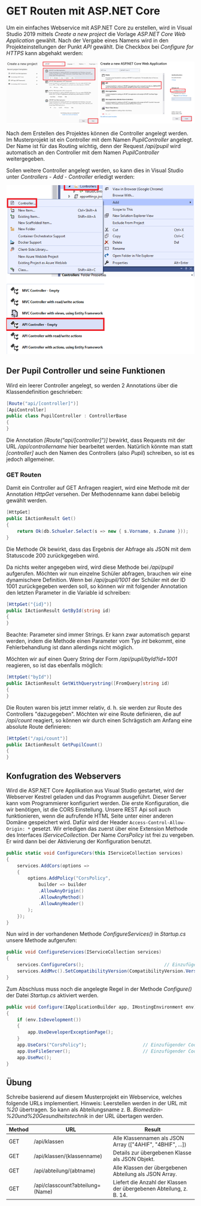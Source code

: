 # GET Routen mit ASP.NET Core

Um ein einfaches Webservice mit ASP.NET Core zu erstellen, wird in Visual Studio 2019 mittels *Create a
new project* die Vorlage *ASP.NET Core Web Application* gewählt. Nach der Vergabe eines Namens wird
in den Projekteinstellungen der Punkt *API* gewählt. Die Checkbox bei *Configure for HTTPS* kann
abgehakt werden:

![](create_api_project.png)

Nach dem Erstellen des Projektes können die Controller angelegt werden. Im Musterprojekt ist ein
Controller mit dem Namen *PupilController* angelegt. Der Name ist für das Routing wichtig, denn
der Request */api/pupil* wird automatisch an den Controller mit dem Namen *PupilController* 
weitergegeben.

Sollen weitere Controller angelegt werden, so kann dies in Visual Studio unter *Controllers* - 
*Add* - *Controller* erledigt werden:

![](add_controller.png)

## Der Pupil Controller und seine Funktionen
Wird ein leerer Controller angelegt, so werden 2 Annotations über die Klassendefinition 
geschrieben:
```c#
[Route("api/[controller]")]
[ApiController]
public class PupilController : ControllerBase
{
}
```

Die Annotation *[Route("api/[controller]")]* bewirkt, dass Requests mit der URL 
*/api/controllername* hier bearbeitet werden. Natürlich könnte man statt *[controller]*
auch den Namen des Controllers (also *Pupil*) schreiben, so ist es jedoch allgemeiner.

### GET Routen
Damit ein Controller auf GET Anfragen reagiert, wird eine Methode mit der Annotation 
*HttpGet* versehen. Der Methodenname kann dabei beliebig gewählt werden.
```c#
[HttpGet]
public IActionResult Get()
{
    return Ok(db.Schueler.Select(s => new { s.Vorname, s.Zuname }));
}
```

Die Methode *Ok* bewirkt, dass das Ergebnis der Abfrage als JSON mit dem Statuscode 200 
zurückgegeben wird.

Da nichts weiter angegeben wird, wird diese Methode bei */api/pupil* aufgerufen. Möchten wir nun 
einzelne Schüler abfragen, brauchen wir eine dynamischere Definition. Wenn bei */api/pupil/1001* der
Schüler mit der ID 1001 zurückgegeben werden soll, so können wir mit folgender Annotation den 
letzten Parameter in die Variable id schreiben:
```c#
[HttpGet("{id}")]
public IActionResult GetById(string id)
{
}
```

Beachte: Parameter sind immer Strings. Er kann zwar automatisch geparst
werden, indem die Methode einen Parameter vom Typ *int* bekommt, eine Fehlerbehandlung ist 
dann allerdings nicht möglich.

Möchten wir auf einen Query String der Form */api/pupil/byId?id=1001* reagieren, so ist das 
ebenfalls möglich:
```c#
[HttpGet("byId")]
public IActionResult GetWithQuerystring([FromQuery]string id)
{
}
```

Die Routen waren bis jetzt immer relativ, d. h. sie werden zur Route des Controllers "dazugegeben".
Möchten wir eine Route definieren, die auf */api/count* reagiert, so können wir durch einen 
Schrägstich am Anfang eine absolute Route definieren:
```c#
[HttpGet("/api/count")]
public IActionResult GetPupilCount()
{
}
```

## Konfugration des Webservers
Wird die ASP.NET Core Applikation aus Visual Studio gestartet, wird der Webserver Kestrel geladen und
das Programm ausgeführt. Dieser Server kann vom Programmierer konfiguriert werden. Die erste Konfiguration,
die wir benötigen, ist die CORS Einstellung. Unsere REST Api soll auch funktionieren, wenn die aufrufende
HTML Seite unter einer anderen Domäne gespeichert wird. Dafür wird der Header `Access-Control-Allow-Origin: *`
gesetzt. Wir erledigen das zuerst über eine Extension Methode des Interfaces *IServiceCollection*.
Der Name *CorsPolicy* ist frei zu vergeben. Er wird dann bei der Aktivierung der Konfiguration benutzt.
```c#
public static void ConfigureCors(this IServiceCollection services)
{
    services.AddCors(options =>
    {
        options.AddPolicy("CorsPolicy",
            builder => builder
            .AllowAnyOrigin()
            .AllowAnyMethod()
            .AllowAnyHeader()
        );
    });
}
```

Nun wird in der vorhandenen Methode *ConfigureServices()* in *Startup.cs* unsere Methode aufgerufen:
```c#
public void ConfigureServices(IServiceCollection services)
{
    services.ConfigureCors();                              // Einzufügender Code
    services.AddMvc().SetCompatibilityVersion(CompatibilityVersion.Version_2_1);
}
```

Zum Abschluss muss noch die angelegte Regel in der Methode *Configure()* der Datei *Startup.cs* aktiviert 
werden.
```c#
public void Configure(IApplicationBuilder app, IHostingEnvironment env)
{
    if (env.IsDevelopment())
    {
        app.UseDeveloperExceptionPage();
    }
    app.UseCors("CorsPolicy");                     // Einzufügender Code
    app.UseFileServer();                           // Einzufügender Code
    app.UseMvc();
}
```

## Übung
Schreibe basierend auf diesem Musterprojekt ein Webservice, welches folgende URLs implementiert.
Hinweis: Leerstellen werden in der URL mit *%20* übertragen. So kann als Abteilungsname z. B. 
*Biomedizin-%20und%20Gesundheitstechnik* in der URL übertagen werden.

| Method | URL                              | Result |
| ------ | -------------------------------- | -------- |
| GET    | /api/klassen                     | Alle Klassennamen als JSON Array (["4AHIF", "4BHIF", ...]) |
| GET    | /api/klassen/(klassenname)       | Details zur übergebenen Klasse als JSON Objekt. |
| GET    | /api/abteilung/(abtname)         | Alle Klassen der übergebenen Abteilung als JSON Array. |
| GET    | /api/classcount?abteilung=(Name) | Liefert die Anzahl der Klassen der übergebenen Abteilung, z. B. 14. |
